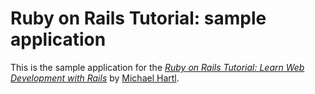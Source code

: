 # Ruby on Rails Tutorial:  sample application

This is the sample application for the [*Ruby on Rails Tutorial:  Learn Web Development with Rails*](http://www.railstutorial.org/) by [Michael Hartl](http://www.michaelhartl.com/).